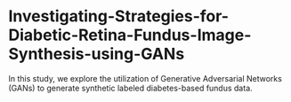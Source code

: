 # Investigating-Strategies-for-Diabetic-Retina-Fundus-Image-Synthesis-using-GANs
In this study, we explore the utilization of Generative Adversarial Networks (GANs) to generate synthetic labeled diabetes-based fundus data.
